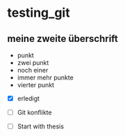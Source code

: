  
# testing_git

## meine zweite überschrift

* punkt
* zwei punkt
* noch einer
* immer mehr punkte
* vierter punkt



* [x] erledigt
* [ ] Git konflikte
* [ ] Start with thesis
 
